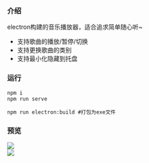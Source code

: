 ### 介绍
electron构建的音乐播放器，适合追求简单随心听~  
- 支持歌曲的播放/暂停/切换
- 支持更换歌曲的类别
- 支持最小化隐藏到托盘
### 运行
```
npm i
npm run serve

npm run electron:build #打包为exe文件
```
### 预览
![](https://github.com/github-ado/simple-player/blob/main/screenshots/1.png)  
![](https://github.com/github-ado/simple-player/blob/main/screenshots/2.png)  



